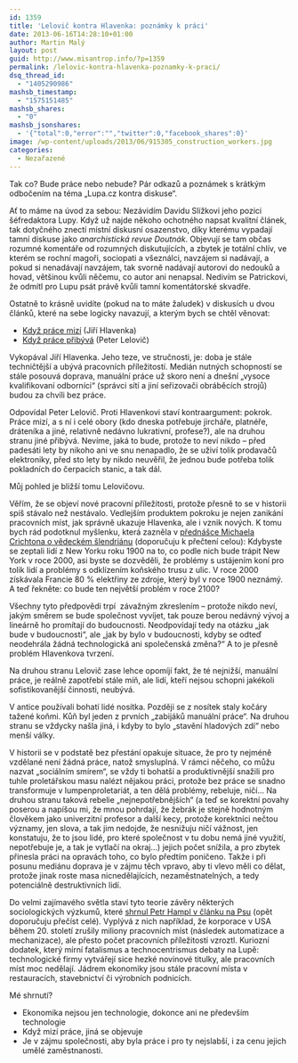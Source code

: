 ```yaml
---
id: 1359
title: 'Lelovič kontra Hlavenka: poznámky k práci'
date: 2013-06-16T14:28:10+01:00
author: Martin Malý
layout: post
guid: http://www.misantrop.info/?p=1359
permalink: /lelovic-kontra-hlavenka-poznamky-k-praci/
dsq_thread_id:
  - "1405290986"
mashsb_timestamp:
  - "1575151485"
mashsb_shares:
  - "0"
mashsb_jsonshares:
  - '{"total":0,"error":"","twitter":0,"facebook_shares":0}'
image: /wp-content/uploads/2013/06/915305_construction_workers.jpg
categories:
  - Nezařazené
---
```

Tak co? Bude práce nebo nebude? Pár odkazů a poznámek s krátkým odbočením na téma &#8222;Lupa.cz kontra diskuse&#8220;.

<!--more-->

Ať to máme na úvod za sebou: Nezávidím Davidu Slížkovi jeho pozici šéfredaktora Lupy. Když už najde někoho ochotného napsat kvalitní článek, tak dotyčného znectí místní diskusní osazenstvo, díky kterému vypadají tamní diskuse jako _anarchistická revue Doutnák_. Objevují se tam občas rozumné komentáře od rozumných diskutujících, a zbytek je totální chlív, ve kterém se rochní magoři, sociopati a všeználci, navzájem si nadávají, a pokud si nenadávají navzájem, tak svorně nadávají autorovi do nedouků a hovad, většinou kvůli něčemu, co autor ani nenapsal. Nedivím se Patrickovi, že odmítl pro Lupu psát právě kvůli tamní komentátorské skvadře.

Ostatně to krásně uvidíte (pokud na to máte žaludek) v diskusích u dvou článků, které na sebe logicky navazují, a kterým bych se chtěl věnovat:

  * [Když práce mizí](http://www.lupa.cz/clanky/jiri-hlavenka-kdyz-prace-mizi-aneb-nici-internet-stredni-tridu/) (Jiří Hlavenka)
  * [Když práce přibývá](http://www.lupa.cz/clanky/peter-lelovic-kdyz-prace-pribyva-aneb-znici-uz-internet-konecne-deleni-spolecnosti-na-tridy/) (Peter Lelovič)

Vykopával Jiří Hlavenka. Jeho teze, ve stručnosti, je: doba je stále techničtější a ubývá pracovních příležitostí. Medián nutných schopností se stále posouvá doprava, manuální práce už skoro není a dnešní &#8222;vysoce kvalifikovaní odborníci&#8220; (správci sítí a jiní seřizovači obráběcích strojů) budou za chvíli bez práce.

Odpovídal Peter Lelovič. Proti Hlavenkovi staví kontraargument: pokrok. Práce mizí, a s ní i celé obory (kdo dneska potřebuje jircháře, platnéře, dráteníka a jiné, relativně nedávno lukrativní, profese?), ale na druhou stranu jiné přibývá. Nevíme, jaká to bude, protože to neví nikdo &#8211; před padesáti lety by nikoho ani ve snu nenapadlo, že se uživí tolik prodavačů elektroniky, před sto lety by nikdo neuvěřil, že jednou bude potřeba tolik pokladních do čerpacích stanic, a tak dál.

Můj pohled je bližší tomu Lelovičovu.

Věřím, že se objeví nové pracovní příležitosti, protože přesně to se v historii spíš stávalo než nestávalo. Vedlejším produktem pokroku je nejen zanikání pracovních míst, jak správně ukazuje Hlavenka, ale i vznik nových. K tomu bych rád podotknul myšlenku, která zazněla v [přednášce Michaela Crichtona o vědeckém šlendriánu](http://www.klimaskeptik.cz/news/globalni-oteplovani-zpusobili-mimozemstane-prednaska-michaela-crichtona-na-caltech/) (doporučuju k přečtení celou): Kdybyste se zeptali lidí z New Yorku roku 1900 na to, co podle nich bude trápit New York v roce 2000, asi byste se dozvěděli, že problémy s ustájením koní pro tolik lidí a problémy s odklízením koňského trusu z ulic. V roce 2000 získávala Francie 80 % elektřiny ze zdroje, který byl v roce 1900 neznámý. A teď řekněte: co bude ten největší problém v roce 2100?

Všechny tyto předpovědi trpí  závažným zkreslením &#8211; protože nikdo neví, jakým směrem se bude společnost vyvíjet, tak pouze berou nedávný vývoj a lineárně ho promítají do budoucnosti. Neodpovídají tedy na otázku &#8222;jak bude v budoucnosti&#8220;, ale &#8222;jak by bylo v budoucnosti, kdyby se odteď neodehrála žádná technologická ani společenská změna?&#8220; A to je přesně problém Hlavenkova tvrzení.

Na druhou stranu Lelovič zase lehce opomíjí fakt, že té nejnižší, manuální práce, je reálně zapotřebí stále míň, ale lidí, kteří nejsou schopni jakékoli sofistikovanější činnosti, neubývá.

V antice používali bohatí lidé nosítka. Později se z nosítek staly kočáry tažené koňmi. Kůň byl jeden z prvních &#8222;zabijáků manuální práce&#8220;. Na druhou stranu se vždycky našla jiná, i kdyby to bylo &#8222;stavění hladových zdí&#8220; nebo menší války.

V historii se v podstatě bez přestání opakuje situace, že pro ty nejméně vzdělané není žádná práce, natož smysluplná. V rámci něčeho, co můžu nazvat &#8222;sociálním smírem&#8220;, se vždy ti bohatší a produktivnější snažili pro tuhle proletářskou masu nalézt nějakou práci, protože bez práce se snadno transformuje v lumpenproletariát, a ten dělá problémy, rebeluje, ničí&#8230; Na druhou stranu taková rebelie &#8222;nejnepotřebnějších&#8220; (a teď se korektní povahy poserou a napíšou mi, že mnou pohrdají, že žebrák je stejně hodnotným člověkem jako univerzitní profesor a další kecy, protože korektníci nečtou významy, jen slova, a tak jim nedojde, že nesnižuju ničí vážnost, jen konstatuju, že to jsou lidé, pro které společnost v tu dobu nemá jiné využití, nepotřebuje je, a tak je vytlačí na okraj&#8230;) jejich počet snížila, a pro zbytek přinesla práci na opravách toho, co bylo předtím poničeno. Takže i při posunu mediánu doprava je v zájmu těch vpravo, aby ti vlevo měli co dělat, protože jinak roste masa nicnedělajících, nezaměstnatelných, a tedy potenciálně destruktivních lidí.

Do velmi zajímavého světla staví tyto teorie závěry některých sociologických výzkumů, které [shrnul Petr Hampl v článku na Psu](http://neviditelnypes.lidovky.cz/spolecnost-spiknuti-vzdelanych-dax-/p_spolecnost.asp?c=A130211_215132_p_spolecnost_wag) (opět doporučuju přečíst celé). Vyplývá z nich například, že korporace v USA během 20. století zrušily miliony pracovních míst (následek automatizace a mechanizace), ale přesto počet pracovních příležitostí vzroztl. Kuriozní dodatek, který mírní fatalismus a technocentrismus debaty na Lupě: technologické firmy vytvářejí sice hezké novinové titulky, ale pracovních míst moc nedělají. Jádrem ekonomiky jsou stále pracovní místa v restauracích, stavebnictví či výrobních podnicích.

Mé shrnutí?

  * <span style="line-height: 13px;">Ekonomika nejsou jen technologie, dokonce ani ne především technologie</span>
  * Když mizí práce, jiná se objevuje
  * Je v zájmu společnosti, aby byla práce i pro ty nejslabší, i za cenu jejich umělé zaměstnanosti.